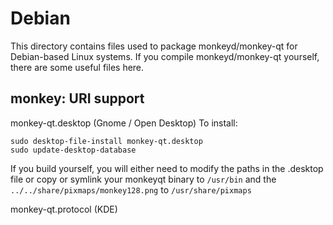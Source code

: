 
Debian
====================
This directory contains files used to package monkeyd/monkey-qt
for Debian-based Linux systems. If you compile monkeyd/monkey-qt yourself, there are some useful files here.

## monkey: URI support ##


monkey-qt.desktop  (Gnome / Open Desktop)
To install:

	sudo desktop-file-install monkey-qt.desktop
	sudo update-desktop-database

If you build yourself, you will either need to modify the paths in
the .desktop file or copy or symlink your monkeyqt binary to `/usr/bin`
and the `../../share/pixmaps/monkey128.png` to `/usr/share/pixmaps`

monkey-qt.protocol (KDE)

